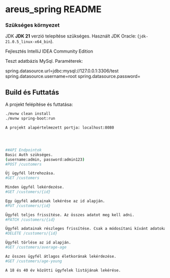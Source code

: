 # areus_spring README


### Szükséges környezet

JDK  **JDK 21** verzió telepítése szükséges. Használt JDK Oracle: (`jdk-21.0.5_linux-x64_bin`).

Fejlesztés IntelliJ IDEA Community Edition

Teszt adatbázis MySql. Paraméterek:

spring.datasource.url=jdbc:mysql://127.0.0.1:3306/test
spring.datasource.username=root
spring.datasource.password=

## Build és Futtatás


A projekt felépítése és futtatása:

   ```bash
   ./mvnw clean install
   ./mvnw spring-boot:run
   
A projekt alapértelmezett portja: localhost:8080


   

##API Endpointok
Basic Auth szükséges.
(username:admin, password:admin123)
#POST /customers

Új ügyfél létrehozása.
#GET /customers

Minden ügyfél lekérdezése.
#GET /customers/{id}

Egy ügyfél adatainak lekérése az id alapján.
#PUT /customers/{id}

Ügyfél teljes frissítése. Az összes adatot meg kell adni.
#PATCH /customers/{id}

Ügyfél adatainak részleges frissítése. Csak a módosítani kívánt adatokat kell megadni.
#DELETE /customers/{id}

Ügyfél törlése az id alapján.
#GET /customers/average-age

Az összes ügyfél átlagos életkorának lekérdezése.
#GET /customers/age-young

A 18 és 40 év közötti ügyfelek listájának lekérése.
